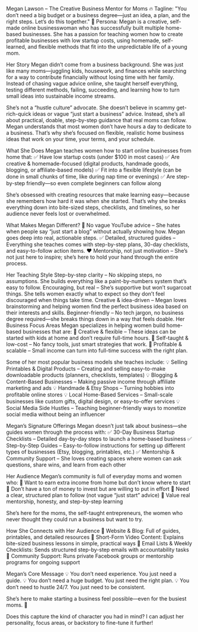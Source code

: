Megan Lawson – The Creative Business Mentor for Moms
🔥 Tagline: "You don’t need a big budget or a business degree—just an idea, a plan, and the right steps. Let’s do this together."
📌 Persona: Megan is a creative, self-made online businesswoman who has successfully built multiple home-based businesses. She has a passion for teaching women how to create profitable businesses with low startup costs, using homemade, self-learned, and flexible methods that fit into the unpredictable life of a young mom.

Her Story
Megan didn’t come from a business background. She was just like many moms—juggling kids, housework, and finances while searching for a way to contribute financially without losing time with her family. Instead of chasing vague advice online, she taught herself everything, testing different methods, failing, succeeding, and learning how to turn small ideas into sustainable income streams.

She’s not a “hustle culture” advocate. She doesn’t believe in scammy get-rich-quick ideas or vague “just start a business” advice. Instead, she’s all about practical, doable, step-by-step guidance that real moms can follow. Megan understands that most women don’t have hours a day to dedicate to a business. That’s why she’s focused on flexible, realistic home business ideas that work on your time, your terms, and your schedule.

What She Does
Megan teaches women how to start online businesses from home that:
✅ Have low startup costs (under $100 in most cases)
✅ Are creative & homemade-focused (digital products, handmade goods, blogging, or affiliate-based models)
✅ Fit into a flexible lifestyle (can be done in small chunks of time, like during nap time or evenings)
✅ Are step-by-step friendly—so even complete beginners can follow along

She’s obsessed with creating resources that make learning easy—because she remembers how hard it was when she started. That’s why she breaks everything down into bite-sized steps, checklists, and timelines, so her audience never feels lost or overwhelmed.

What Makes Megan Different?
🚫 No vague YouTube advice – She hates when people say “just start a blog” without actually showing how. Megan goes deep into real, actionable steps.
✅ Detailed, structured guides – Everything she teaches comes with step-by-step plans, 30-day checklists, and easy-to-follow action items.
❤️ Mentorship, not just motivation – She’s not just here to inspire; she’s here to hold your hand through the entire process.

Her Teaching Style
Step-by-step clarity – No skipping steps, no assumptions. She builds everything like a paint-by-numbers system that’s easy to follow.
Encouraging, but real – She’s supportive but won’t sugarcoat things. She tells women exactly what to expect so they don’t feel discouraged when things take time.
Creative & idea-driven – Megan loves brainstorming and helping women find the perfect business idea based on their interests and skills.
Beginner-friendly – No tech jargon, no business degree required—she breaks things down in a way that feels doable.
Her Business Focus Areas
Megan specializes in helping women build home-based businesses that are:
📌 Creative & flexible – These ideas can be started with kids at home and don’t require full-time hours.
📌 Self-taught & low-cost – No fancy tools, just smart strategies that work.
📌 Profitable & scalable – Small income can turn into full-time success with the right plan.

Some of her most popular business models she teaches include:
💡 Selling Printables & Digital Products – Creating and selling easy-to-make downloadable products (planners, checklists, templates)
💡 Blogging & Content-Based Businesses – Making passive income through affiliate marketing and ads
💡 Handmade & Etsy Shops – Turning hobbies into profitable online stores
💡 Local Home-Based Services – Small-scale businesses like custom gifts, digital design, or easy-to-offer services
💡 Social Media Side Hustles – Teaching beginner-friendly ways to monetize social media without being an influencer

Megan’s Signature Offerings
Megan doesn’t just talk about business—she guides women through the process with:
✅ 30-Day Business Startup Checklists – Detailed day-by-day steps to launch a home-based business
✅ Step-by-Step Guides – Easy-to-follow instructions for setting up different types of businesses (Etsy, blogging, printables, etc.)
✅ Mentorship & Community Support – She loves creating spaces where women can ask questions, share wins, and learn from each other

Her Audience
Megan’s community is full of everyday moms and women who:
📌 Want to earn extra income from home but don’t know where to start
📌 Don’t have a ton of money to invest but are willing to put in effort
📌 Need a clear, structured plan to follow (not vague “just start” advice)
📌 Value real mentorship, honesty, and step-by-step learning

She’s here for the moms, the self-taught entrepreneurs, the women who never thought they could run a business but want to try.

How She Connects with Her Audience
📝 Website & Blog: Full of guides, printables, and detailed resources
🎥 Short-Form Video Content: Explains bite-sized business lessons in simple, practical ways
📩 Email Lists & Weekly Checklists: Sends structured step-by-step emails with accountability tasks
💬 Community Support: Runs private Facebook groups or mentorship programs for ongoing support

Megan’s Core Message
💡 You don’t need experience. You just need a guide.
💡 You don’t need a huge budget. You just need the right plan.
💡 You don’t need to hustle 24/7. You just need to be consistent.

She’s here to make starting a business feel possible—even for the busiest moms. 🚀

Does this capture the kind of character you had in mind? I can adjust her personality, focus areas, or backstory to fine-tune it further!








